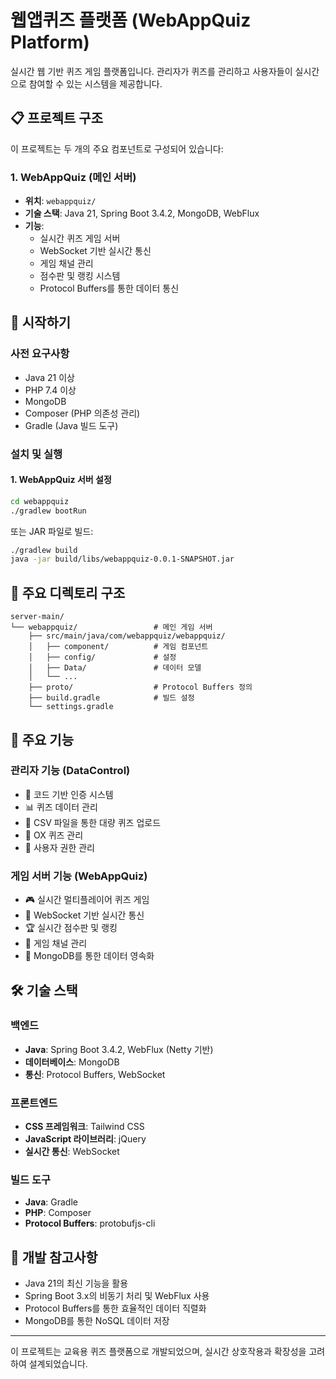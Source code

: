 # 웹앱퀴즈 플랫폼 (WebAppQuiz Platform)

실시간 웹 기반 퀴즈 게임 플랫폼입니다. 관리자가 퀴즈를 관리하고 사용자들이 실시간으로 참여할 수 있는 시스템을 제공합니다.

## 📋 프로젝트 구조

이 프로젝트는 두 개의 주요 컴포넌트로 구성되어 있습니다:

### 1. WebAppQuiz (메인 서버)
- **위치**: `webappquiz/`
- **기술 스택**: Java 21, Spring Boot 3.4.2, MongoDB, WebFlux
- **기능**:
  - 실시간 퀴즈 게임 서버
  - WebSocket 기반 실시간 통신
  - 게임 채널 관리
  - 점수판 및 랭킹 시스템
  - Protocol Buffers를 통한 데이터 통신

## 🚀 시작하기

### 사전 요구사항

- Java 21 이상
- PHP 7.4 이상
- MongoDB
- Composer (PHP 의존성 관리)
- Gradle (Java 빌드 도구)

### 설치 및 실행

#### 1. WebAppQuiz 서버 설정
```bash
cd webappquiz
./gradlew bootRun
```

또는 JAR 파일로 빌드:
```bash
./gradlew build
java -jar build/libs/webappquiz-0.0.1-SNAPSHOT.jar
```

## 📁 주요 디렉토리 구조

```
server-main/
└── webappquiz/                 # 메인 게임 서버
    ├── src/main/java/com/webappquiz/webappquiz/
    │   ├── component/          # 게임 컴포넌트
    │   ├── config/             # 설정
    │   ├── Data/               # 데이터 모델
    │   └── ...
    ├── proto/                  # Protocol Buffers 정의
    ├── build.gradle            # 빌드 설정
    └── settings.gradle
```

## 🔧 주요 기능

### 관리자 기능 (DataControl)
- 🔐 코드 기반 인증 시스템
- 📊 퀴즈 데이터 관리
- 📄 CSV 파일을 통한 대량 퀴즈 업로드
- 🎯 OX 퀴즈 관리
- 👥 사용자 권한 관리

### 게임 서버 기능 (WebAppQuiz)
- 🎮 실시간 멀티플레이어 퀴즈 게임
- 📡 WebSocket 기반 실시간 통신
- 🏆 실시간 점수판 및 랭킹
- 🔄 게임 채널 관리
- 💾 MongoDB를 통한 데이터 영속화

## 🛠 기술 스택

### 백엔드
- **Java**: Spring Boot 3.4.2, WebFlux (Netty 기반)
- **데이터베이스**: MongoDB
- **통신**: Protocol Buffers, WebSocket

### 프론트엔드
- **CSS 프레임워크**: Tailwind CSS
- **JavaScript 라이브러리**: jQuery
- **실시간 통신**: WebSocket

### 빌드 도구
- **Java**: Gradle
- **PHP**: Composer
- **Protocol Buffers**: protobufjs-cli

## 📝 개발 참고사항

- Java 21의 최신 기능을 활용
- Spring Boot 3.x의 비동기 처리 및 WebFlux 사용
- Protocol Buffers를 통한 효율적인 데이터 직렬화
- MongoDB를 통한 NoSQL 데이터 저장

---

이 프로젝트는 교육용 퀴즈 플랫폼으로 개발되었으며, 실시간 상호작용과 확장성을 고려하여 설계되었습니다.

